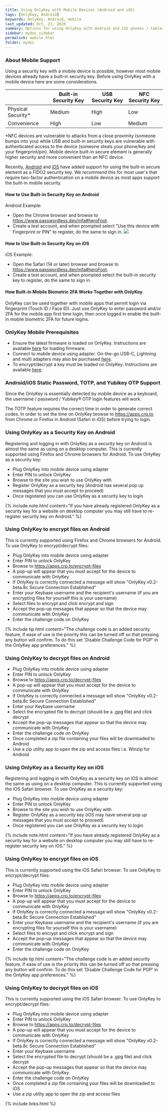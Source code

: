 ```yaml
---
title: Using OnlyKey with Mobile Devices (Android and iOS)
tags: [OnlyKey, Android]
keywords: OnlyKey, Android, mobile
last_updated: Oct, 21, 2020
summary: Options for using OnlyKey with Android and iOS phones / tablets
sidebar: mydoc_sidebar
permalink: mobile.html
folder: mydoc
---
```


### About Mobile Support

Using a security key with a mobile device is possible, however most mobile devices already have a built-in security key. Before using OnlyKey with a mobile device here are some considerations.

|  | Built-in Security Key | USB Security Key | NFC Security Key |
|-------|--------|---------|---------|
| Physical Security* | Medium | High | Low |
| Convenience | High | Low | Medium |

*NFC devices are vulnerable to attacks from a close proximity (someone bumps into you) while USB and built-in security keys are vulnerable with authenticated access to the device (someone steals your phone/key and your fingerprint/pin). Mobile device built-in secure element is generally higher security and more convenient than an NFC device.

Recently, [Android](https://fidoalliance.org/news-your-google-android-7-phone-is-now-a-fido2-security-key/) and [iOS](https://www.theverge.com/2020/6/24/21301509/apple-safari-14-browser-face-touch-id-logins-webauthn-fido2) have added support for using the built-in secure element as a FIDO2 security key. We recommend this for most user's that require two-factor authentication on a mobile device as most apps support the built-in mobile security.

#### How to Use Built-in Security Key on Android

Android Example:
- Open the Chrome browser and browse to https://www.passwordless.dev/mfa#heroFoot.
- Create a test account, and when prompted select "Use this device with Fingerprint or PIN" to register, do the same to sign in.
![](https://raw.githubusercontent.com/trustcrypto/trustcrypto.github.io/master/images/android-built-in.png)

#### How to Use Built-in Security Key on iOS

iOS Example:
- Open the Safari (14 or later) browser and browse to https://www.passwordless.dev/mfa#heroFoot.
- Create a test account, and when prompted select the built-in security key to register, do the same to sign in.

#### How Built-in Mobile Biometric 2FA Works Together with OnlyKey

OnlyKey can be used together with mobile apps that permit login via fingerprint (Touch ID / Face ID). Just use OnlyKey to enter password and/or 2FA for the mobile app first time login, then once logged in enable the built-in mobile biometric 2FA for future logins.

### OnlyKey Mobile Prerequisites

- Ensure the latest firmware is loaded on OnlyKey. Instructions are available [here](https://docs.crp.to/usersguide.html#loading-onlykey-firmware) for loading firmware.
- Connect to mobile device using adapter. On-the-go USB-C, Lightning and multi adapters may also be purchased [here](https://onlykey.io/collections/accessories-1).
- To encrypt/decrypt a key must be loaded on OnlyKey. Instructions are available [here](https://docs.crp.to/usersguide.html#generating-keys).

### Android/iOS Static Password, TOTP, and Yubikey OTP Support

Since the OnlyKey is essentially detected by mobile device as a keyboard, the username / password / Yubikey® OTP login features will work.

The TOTP feature requires the correct time in order to generate correct codes. In order to set the time on OnlyKey browse to https://apps.crp.to from Chrome or Firefox in Android (Safari in iOS) before trying to login.

### Using OnlyKey as a Security Key on Android

Registering and logging in with OnlyKey as a security key on Android is almost the same as using on a desktop computer. This is currently supported using Firefox and Chrome browsers for Android. To use OnlyKey as a security key:

- Plug OnlyKey into mobile device using adapter
- Enter PIN to unlock OnlyKey
- Browse to the site you wish to use OnlyKey with
- Register OnlyKey as a security key (Android has several pop up messages that you must accept to proceed)
- Once registered you can use OnlyKey as a security key to login

{% include note.html content="If you have already registered OnlyKey as a security key for a website on desktop computer you may still have to re-register security key on Android." %}

### Using OnlyKey to encrypt files on Android

This is currently supported using Firefox and Chrome browsers for Android. To use OnlyKey to encrypt/decrypt files:

- Plug OnlyKey into mobile device using adapter
- Enter PIN to unlock OnlyKey
- Browse to https://apps.crp.to/encrypt-files
- A pop-up will appear that you must accept for the device to communicate with OnlyKey
- If OnlyKey is correctly connected a message will show "OnlyKey v0.2-beta.8c Secure Connection Established"
- Enter your Keybase username and the recipient's username (if you are encrypting files for yourself this is your username)
- Select files to encrypt and click encrypt and sign
- Accept the pop-up messages that appear so that the device may communicate with OnlyKey
- Enter the challenge code on OnlyKey

{% include tip.html content="The challenge code is an added security feature, if ease of use is the priority this can be turned off so that pressing any button will confirm. To do this set 'Disable Challenge Code for PGP' in the OnlyKey app preferences." %}

### Using OnlyKey to decrypt files on Android

- Plug OnlyKey into mobile device using adapter
- Enter PIN to unlock OnlyKey
- Browse to https://apps.crp.to/decrypt-files
- A pop-up will appear that you must accept for the device to communicate with OnlyKey
- If OnlyKey is correctly connected a message will show "OnlyKey v0.2-beta.8c Secure Connection Established"
- Enter your Keybase username
- Select the encrypted file to decrypt (should be a .gpg file) and click decrypt
- Accept the pop-up messages that appear so that the device may communicate with OnlyKey
- Enter the challenge code on OnlyKey
- Once completed a zip file containing your files will be downloaded to Android
- Use a zip utility app to open the zip and access files i.e. Winzip for Android


### Using OnlyKey as a Security Key on iOS

Registering and logging in with OnlyKey as a security key on iOS is almost the same as using on a desktop computer. This is currently supported using the iOS Safari browser. To use OnlyKey as a security key:

- Plug OnlyKey into mobile device using adapter
- Enter PIN to unlock OnlyKey
- Browse to the site you wish to use OnlyKey with
- Register OnlyKey as a security key (iOS may have several pop up messages that you must accept to proceed)
- Once registered you can use OnlyKey as a security key to login

{% include note.html content="If you have already registered OnlyKey as a security key for a website on desktop computer you may still have to re-register security key on iOS." %}

### Using OnlyKey to encrypt files on iOS

This is currently supported using the iOS Safari browser. To use OnlyKey to encrypt/decrypt files:

- Plug OnlyKey into mobile device using adapter
- Enter PIN to unlock OnlyKey
- Browse to https://apps.crp.to/encrypt-files
- A pop-up will appear that you must accept for the device to communicate with OnlyKey
- If OnlyKey is correctly connected a message will show "OnlyKey v0.2-beta.8c Secure Connection Established"
- Enter your Keybase username and the recipient's username (if you are encrypting files for yourself this is your username)
- Select files to encrypt and click encrypt and sign
- Accept the pop-up messages that appear so that the device may communicate with OnlyKey
- Enter the challenge code on OnlyKey

{% include tip.html content="The challenge code is an added security feature, if ease of use is the priority this can be turned off so that pressing any button will confirm. To do this set 'Disable Challenge Code for PGP' in the OnlyKey app preferences." %}

### Using OnlyKey to decrypt files on iOS

This is currently supported using the iOS Safari browser. To use OnlyKey to encrypt/decrypt files:

- Plug OnlyKey into mobile device using adapter
- Enter PIN to unlock OnlyKey
- Browse to https://apps.crp.to/decrypt-files
- A pop-up will appear that you must accept for the device to communicate with OnlyKey
- If OnlyKey is correctly connected a message will show "OnlyKey v0.2-beta.8c Secure Connection Established"
- Enter your Keybase username
- Select the encrypted file to decrypt (should be a .gpg file) and click decrypt
- Accept the pop-up messages that appear so that the device may communicate with OnlyKey
- Enter the challenge code on OnlyKey
- Once completed a zip file containing your files will be downloaded to iOS
- Use a zip utility app to open the zip and access files

{% include links.html %}
